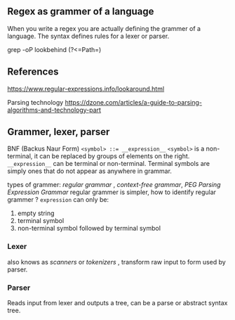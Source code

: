 ## Regex as grammer of a language
When you write a regex you are actually defining the grammer of a language.
The syntax defines rules for a lexer or parser.

grep -oP 
lookbehind (?<=Path=)


## References
https://www.regular-expressions.info/lookaround.html

Parsing technology
https://dzone.com/articles/a-guide-to-parsing-algorithms-and-technology-part


## Grammer, lexer, parser
BNF (Backus Naur Form)
`<symbol> ::= __expression__`
`<symbol>` is a non-terminal, it can be replaced by groups of elements on the right.
`__expression__` can be terminal or non-terminal.
Terminal symbols are simply ones that do not appear as <symbol> anywhere in grammar.

types of grammer: *regular grammar* , *context-free grammar*, *PEG Parsing Expression Grammar*
regular grammer is simpler, how to identify regular grammer ? `expression` can only be:
1. empty string
2. terminal symbol
3. non-terminal symbol followed by terminal symbol

### Lexer
also knows as *scanners* or *tokenizers* , transform raw input to form used by parser.

### Parser
Reads input from lexer and outputs a tree, can be a parse or abstract syntax tree.
